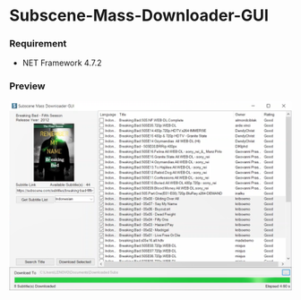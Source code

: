 # Subscene-Mass-Downloader-GUI
### Requirement
- NET Framework 4.7.2

### Preview
<img src="preview.png" width="720">
